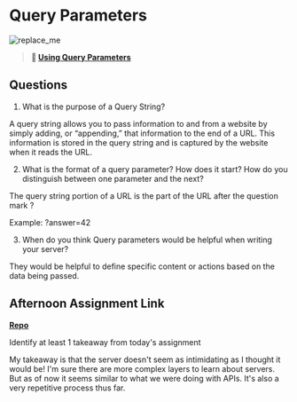 # Query Parameters

![replace_me](https://codeworks.blob.core.windows.net/public/assets/img/illustrations/placeholder.svg)

> **📖 [Using Query Parameters](https://codeworksacademy.com/fs-student-guide/resources/wk5/01-Query-Parameters)**

## Questions

1. What is the purpose of a Query String?

A query string allows you to pass information to and from a website by simply adding, or “appending,” that information to the end of a URL. This information is stored in the query string and is captured by the website when it reads the URL.

2. What is the format of a query parameter? How does it start? How do you distinguish between one parameter and the next?

The query string portion of a URL is the part of the URL after the question mark ?

Example: ?answer=42

3. When do you think Query parameters would be helpful when writing your server?

They would be helpful to define specific content or actions based on the data being passed.

## Afternoon Assignment Link

**[Repo](https://github.com/KarinnaGorrono/BurgerShack)**

Identify at least 1 takeaway from today's assignment

My takeaway is that the server doesn't seem as intimidating as I thought it would be! I'm sure there are more complex layers to learn about servers. But as of now it seems similar to what we were doing with APIs. It's also a very repetitive process thus far.
